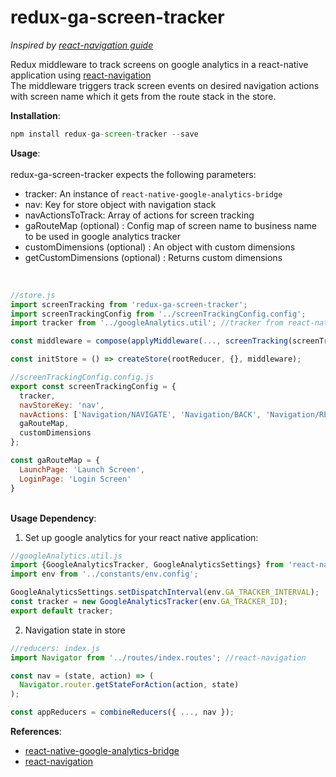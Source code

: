 # redux-ga-screen-tracker

<i>Inspired by [react-navigation guide](https://github.com/react-community/react-navigation/blob/bbab489a6acfd9ef5185f2c0bcc9d1420a647d78/docs/guides/Screen-Tracking.md)</i>

Redux middleware to track screens on google analytics in a react-native application using [react-navigation](https://github.com/react-community/react-navigation)<br>
The middleware triggers track screen events on desired navigation actions with screen name which it gets from the route stack in the store.

<strong>Installation</strong>:
```javascript
npm install redux-ga-screen-tracker --save
```

<strong>Usage</strong>:<br>
<br>redux-ga-screen-tracker expects the following parameters:

 * tracker: An instance of ```react-native-google-analytics-bridge```
 * nav: Key for store object with navigation stack
 * navActionsToTrack: Array of actions for screen tracking
 * gaRouteMap (optional) : Config map of screen name to business name to be used in google analytics tracker
 * customDimensions (optional) : An object with custom dimensions
 * getCustomDimensions (optional) : Returns custom dimensions
<br>

```javascript
//store.js
import screenTracking from 'redux-ga-screen-tracker';
import screenTrackingConfig from '../screenTrackingConfig.config';
import tracker from '../googleAnalytics.util'; //tracker from react-native-google-analytics-bridge

const middleware = compose(applyMiddleware(..., screenTracking(screenTrackingConfig));

const initStore = () => createStore(rootReducer, {}, middleware);
```
```javascript
//screenTrackingConfig.config.js
export const screenTrackingConfig = {
  tracker,
  navStoreKey: 'nav',
  navActions: ['Navigation/NAVIGATE', 'Navigation/BACK', 'Navigation/RESET'],
  gaRouteMap,
  customDimensions
};

const gaRouteMap = {
  LaunchPage: 'Launch Screen',
  LoginPage: 'Login Screen'
}
```
<br><strong>Usage Dependency</strong>:<br>

1. Set up google analytics for your react native application:

```javascript
//googleAnalytics.util.js
import {GoogleAnalyticsTracker, GoogleAnalyticsSettings} from 'react-native-google-analytics-bridge';
import env from '../constants/env.config';

GoogleAnalyticsSettings.setDispatchInterval(env.GA_TRACKER_INTERVAL);
const tracker = new GoogleAnalyticsTracker(env.GA_TRACKER_ID);
export default tracker;
```

2. Navigation state in store

```javascript
//reducers: index.js
import Navigator from '../routes/index.routes'; //react-navigation

const nav = (state, action) => (
  Navigator.router.getStateForAction(action, state)
);

const appReducers = combineReducers({ ..., nav });
```

<strong>References</strong>:
* [react-native-google-analytics-bridge](https://github.com/idehub/react-native-google-analytics-bridge)
* [react-navigation](https://github.com/react-community/react-navigation)
